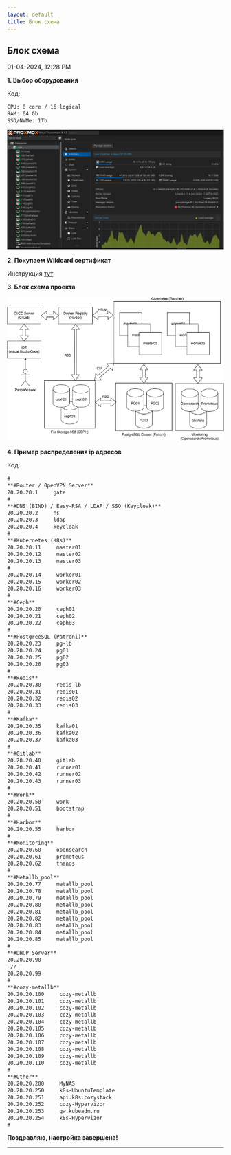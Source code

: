 ```yaml
---
layout: default
title: Блок схема
---
```



##  Блок схема 

01-04-2024, 12:28 PM

**1\. Выбор оборудования**  
  


Код:
    
    
    CPU: 8 core / 16 logical
    RAM: 64 Gb
    SSD/NVMe: 1Tb

  
![Нажмите на изображение для увеличения.  Название:	Снимок экрана 2025-06-09 в 10.20.32.png Просмотров:	6 Размер:	165.2 Кб ID:	4823](images\\img_4823_1749453697.jpg)  
  
**2\. Покупаем Wildcard сертификат**  
  
Инструкция [тут](https://forum.kubeadm.ru/node/3514)  
  
**3\. Блок схема проекта**  
  
![Нажмите на изображение для увеличения.  Название:	image_2270.jpg Просмотров:	59 Размер:	66.8 Кб ID:	2932](images\\img_2932_1704360493.jpg)  
  
  
**4\. Пример распределения ip адресов**  
  


Код:
    
    
    #
    **#Router / OpenVPN Server**
    20.20.20.1     gate
    #
    **#DNS (BIND) / Easy-RSA / LDAP / SSO (Keycloak)**
    20.20.20.2     ns
    20.20.20.3     ldap
    20.20.20.4     keycloak
    #
    **#Kubernetes (K8s)**
    20.20.20.11     master01
    20.20.20.12     master02
    20.20.20.13     master03
    #
    20.20.20.14     worker01
    20.20.20.15     worker02
    20.20.20.16     worker03
    #
    **#Ceph**
    20.20.20.20     ceph01
    20.20.20.21     ceph02
    20.20.20.22     ceph03
    #
    **#PostgreeSQL (Patroni)**
    20.20.20.23     pg-lb
    20.20.20.24     pg01
    20.20.20.25     pg02
    20.20.20.26     pg03
    #
    **#Redis**
    20.20.20.30     redis-lb
    20.20.20.31     redis01
    20.20.20.32     redis02
    20.20.20.33     redis03
    #
    **#Kafka**
    20.20.20.35     kafka01
    20.20.20.36     kafka02
    20.20.20.37     kafka03
    #
    **#Gitlab**
    20.20.20.40     gitlab
    20.20.20.41     runner01
    20.20.20.42     runner02
    20.20.20.43     runner03
    #
    **#Work**
    20.20.20.50     work
    20.20.20.51     bootstrap
    #
    **#Harbor**
    20.20.20.55     harbor
    #
    **#Monitoring**
    20.20.20.60     opensearch
    20.20.20.61     prometeus
    20.20.20.62     thanos
    #
    **#Metallb_pool**
    20.20.20.77     metallb_pool
    20.20.20.78     metallb_pool
    20.20.20.79     metallb_pool
    20.20.20.80     metallb_pool
    20.20.20.81     metallb_pool
    20.20.20.82     metallb_pool
    20.20.20.83     metallb_pool
    20.20.20.84     metallb_pool
    20.20.20.85     metallb_pool
    #
    **#DHCP Server**
    20.20.20.90
    -//-
    20.20.20.99
    #
    **#cozy-metallb**
    20.20.20.100     cozy-metallb
    20.20.20.101     cozy-metallb
    20.20.20.102     cozy-metallb
    20.20.20.103     cozy-metallb
    20.20.20.104     cozy-metallb
    20.20.20.105     cozy-metallb
    20.20.20.106     cozy-metallb
    20.20.20.107     cozy-metallb
    20.20.20.108     cozy-metallb
    20.20.20.109     cozy-metallb
    20.20.20.110     cozy-metallb
    #
    **#Other**
    20.20.20.200     MyNAS
    20.20.20.250     k8s-UbuntuTemplate
    20.20.20.251     api.k8s.cozystack
    20.20.20.252     cozy-Hypervizor
    20.20.20.253     gw.kubeadm.ru
    20.20.20.254     k8s-Hypervizor
    #

  
**Поздравляю, настройка завершена!**


---

